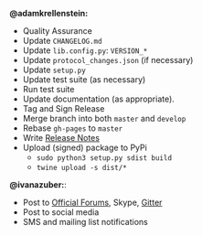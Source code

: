 **@adamkrellenstein:**

- Quality Assurance
- Update `CHANGELOG.md`
- Update `lib.config.py`: `VERSION_*`
- Update `protocol_changes.json` (if necessary)
- Update `setup.py`
- Update test suite (as necessary)
- Run test suite
- Update documentation (as appropriate).
- Tag and Sign Release
- Merge branch into both `master` and `develop`
- Rebase `gh-pages` to `master`
- Write [Release Notes](https://github.com/CounterpartyXCP/counterpartyd/releases)
- Upload (signed) package to PyPi
	* `sudo python3 setup.py sdist build`
	<!-- * `sudo python3 setup.py bdist_wheel build`	# Does not work with `apsw` and `ethereum-serpent` installs. -->
	* `twine upload -s dist/*`

**@ivanazuber:**:

- Post to [Official Forums](https://forums.counterparty.io/discussion/445/new-version-announcements-counterparty-and-counterpartyd), Skype, [Gitter](https://gitter.im/CounterpartyXCP)
- Post to social media
- SMS and mailing list notifications
